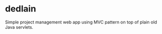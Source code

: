 dedlain
=======

Simple project management web app using MVC pattern on top of plain old Java servlets.
